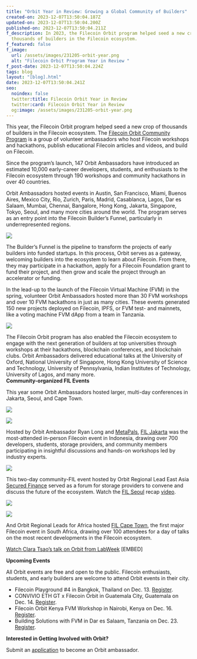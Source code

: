 ```yaml
---
title: "Orbit Year in Review: Growing a Global Community of Builders"
created-on: 2023-12-07T13:50:04.187Z
updated-on: 2023-12-07T13:50:04.200Z
published-on: 2023-12-07T13:50:04.211Z
f_description: In 2023, the Filecoin Orbit program helped seed a new crop of
  thousands of builders in the Filecoin ecosystem.
f_featured: false
f_image:
  url: /assets/images/231205-orbit-year.png
  alt: "Filecoin Orbit Program Year in Review "
f_post-date: 2023-12-07T13:50:04.224Z
tags: blog
layout: "[blog].html"
date: 2023-12-07T13:50:04.241Z
seo:
  noindex: false
  twitter:title: Filecoin Orbit Year in Review
  twitter:card: Filecoin Orbit Year in Review
  og:image: /assets/images/231205-orbit-year.png
---
```

This year, the Filecoin Orbit program helped seed a new crop of thousands of builders in the Filecoin ecosystem. The [Filecoin Orbit Community Program](https://orbitcommunity.filecoin.io/) is a group of volunteer ambassadors who host Filecoin workshops and hackathons, publish educational Filecoin articles and videos, and build on Filecoin. 

Since the program’s launch, 147 Orbit Ambassadors have introduced an estimated 10,000 early-career developers, students, and enthusiasts to the Filecoin ecosystem through 190 workshops and community hackathons in over 40 countries. 

Orbit Ambassadors hosted events in Austin, San Francisco, Miami, Buenos Aires, Mexico City, Rio, Zurich, Paris, Madrid, Casablanca, Lagos, Dar es Salaam, Mumbai, Chennai, Bangalore, Hong Kong, Jakarta, Singapore, Tokyo, Seoul, and many more cities around the world. The program serves as an entry point into the Filecoin Builder’s Funnel, particularly in underrepresented regions. 

![](https://lh7-us.googleusercontent.com/kp3Es5J8b1Jv7VIIzKOO0UrrNbsG5jnSGSg1jxspztmMkmItiEVBNjV67QuUGn4vdrIZPQuC3FlURk5qFDNWx-jky5Yo29PE_tGN8Rt97d2Q6-GvxtA57TxvINPEyqeBnntkCkkkgTf4T9D9ggUkCBg)

The Builder’s Funnel is the pipeline to transform the projects of early builders into funded startups. In this process, Orbit serves as a gateway, welcoming builders into the ecosystem to learn about Filecoin. From there, they may participate in a hackathon, apply for a Filecoin Foundation grant to fund their project, and then grow and scale the project through an accelerator or funding. 

In the lead-up to the launch of the Filecoin Virtual Machine (FVM) in the spring, volunteer Orbit Ambassadors hosted more than 30 FVM workshops and over 10 FVM hackathons in just as many cities. These events generated 150 new projects deployed on Filecoin, IPFS, or FVM test- and mainnets, like a voting machine FVM dApp from a team in Tanzania.

![](https://lh7-us.googleusercontent.com/6djtAZZNE5ntKf39vPPZvich6TO1Kqx8UWhoAtG4j6weWgiZbUpRPYq4ZsrpRJ0QyvaUACtOWVynwXMrK59uENhF8crEaPnSkJhay-uJR60YpyQq8cf5pqItIDNsZHAZRZoaBhMq0I5Kc6Xj52VgMM8)

The Filecoin Orbit program has also enabled the Filecoin ecosystem to engage with the next generation of builders at top universities through workshops at their hackathons, blockchain conferences, and blockchain clubs. Orbit Ambassadors delivered educational talks at the University of Oxford, National University of Singapore, Hong Kong University of Science and Technology, University of Pennsylvania, Indian Institutes of Technology, University of Lagos, and many more.  **\
Community-organized FIL Events**

This year some Orbit Ambassadors hosted larger, multi-day conferences in Jakarta, Seoul, and Cape Town. 

![](https://lh7-us.googleusercontent.com/u_VQmxVwy2PpnuhoIMTJWQsFIOY2ejupR2NlLeneT7dOF73QoQ0An5u2Jbz18TF6AHuvhXIL-ePkWNzBK61pYLb2-UZtydkuLBpaq8tJziieu8a_RbM-TlAlqF-gaQia_BBSK04m2ErSXGBh0Faz_PY)

![](https://lh7-us.googleusercontent.com/XNeOoVWzGM_EYVuSDzPhd6WCoHHWfiFhgQji2D4xzsOzp8T8YshHA_JZelsau0qqeMogW4ZU4s-NxvAbUJ49fJ4TAH2DBN4h4JYPhmSMVZNxBWNpQSM4j61XJW9H4GFlVL0p5v-FEEJ5-nRPRfGw4v4)

Hosted by Orbit Ambassador Ryan Long and [MetaPals](https://metapals.pet/), [FIL Jakarta](https://www.fil-jakarta.io/) was the most-attended in-person Filecoin event in Indonesia, drawing over 700 developers, students, storage providers, and community members participating in insightful discussions and hands-on workshops led by industry experts.

![](https://lh7-us.googleusercontent.com/hi_I6856UzIAelg8ra4od-KZVF--dQjVIgJh8Kz1ySV377EKN5Qcyt6BvdCEc3h7CudP7Ptwopq0p0aGk2T3fwhDXYFiWw2ZcoqXPdM9iDnL8sBPv3C1ar-Mwp7k3FfG3kLD9mJBwbtgRPWImu0mD8c)

This two-day community-FIL event hosted by Orbit Regional Lead East Asia [Secured Finance](https://secured.finance/) served as a forum for storage providers to convene and discuss the future of the ecosystem. Watch the [FIL Seoul](https://www.fil-seoul.com/) recap [video](https://drive.google.com/file/d/1G8Uxy6Zz8IqofqPqIHVb4CqeQd7qSJJA/view?usp=sharing).

![](https://lh7-us.googleusercontent.com/8qK4gQJ4qxR3y1rTg4X-5FTbdKdmYjjzetDe0sgpPWd72sIiurD79A7GgBDiEpciUrKIwZ9_KOLTsmQOkXRzrzRt5JnaLNPkh1GF-3Omkc-0bIZjGw6oHfGujgBEZxoQgZxKQ3KV6nAYPpX0RKoXIKk)

![](https://lh7-us.googleusercontent.com/g7Xoyhp8gzsIaancAgKJVS1kkopfF0pLnB3WZz3R_IVf7UmQS5jWKQRJh-dl4sVKenzeb63n0rny199gsE55FlwqHqVbgKzC_fJodO6wNwgkAy8DIcTfaCs13ASAkXudhDUhZUEQtIEq9RW8lte3VvQ)

And Orbit Regional Leads for Africa hosted [FIL Cape Town](https://fil-capetown.io/), the first major Filecoin event in South Africa, drawing over 100 attendees for a day of talks on the most recent developments in the Filecoin ecosystem.

[Watch Clara Tsao’s talk on Orbit from LabWeek](https://www.youtube.com/watch?v=zV-AicKKx-Q) \[EMBED]

**Upcoming Events**

All Orbit events are free and open to the public. Filecoin enthusiasts, students, and early builders are welcome to attend Orbit events in their city. 

* Filecoin Playground #4 in Bangkok, Thailand on Dec. 13. [Register](https://www.eventpop.me/e/16772).
* CONVIVIO ETH GT x Filecoin Orbit in Guatemala City, Guatemala on Dec. 14. [Register](https://lu.ma/tx8uiazv).
* Filecoin Orbit Kenya FVM Workshop in Nairobi, Kenya on Dec. 16. [Register](https://lu.ma/ihit1).
* Building Solutions with FVM in Dar es Salaam, Tanzania on Dec. 23. [Register](https://www.eventbrite.com/e/building-solutions-with-fvm-tickets-768245191047?aff=oddtdtcreator). 

**Interested in Getting Involved with Orbit?**  

Submit an [application](https://airtable.com/appAGdqyYrqoFNuPI/shrKrbPOdxGNnMM9C) to become an Orbit ambassador.